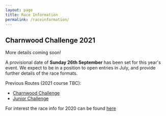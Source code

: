 ```yaml
---
layout: page
title: Race Information
permalink: /raceinformation/
---
```

## Charnwood Challenge 2021

More details coming soon! 

A provisional date of **Sunday 26th September** has been set for this year's event.
We expect to be in a position to open entries in July, and provide further details of the race formats.


Previous Routes (2021 course TBC):

- [Charnwood Challenge](https://charnwoodchallenge.me/Leaflet/charnwoodchallenge/index.html)
- [Junior Challenge](https://charnwoodchallenge.me/Leaflet/juniorchallenge/index.html)

For interest the race info for 2020 can be found [here](https://charnwoodchallenge.me/raceinformation2020/)  




